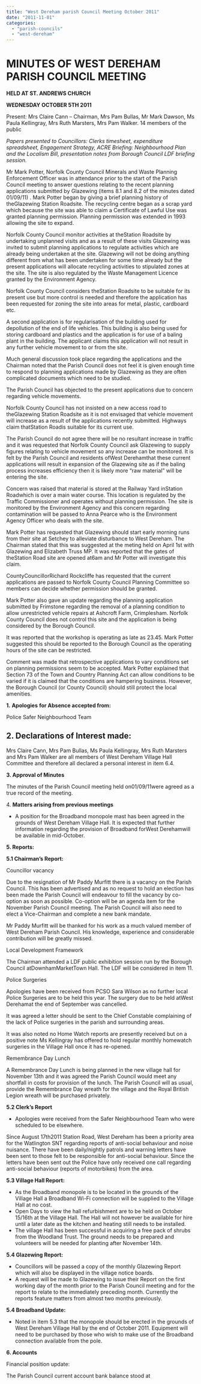 ```yaml
---
title: "West Dereham parish Council Meeting October 2011"
date: "2011-11-01"
categories: 
  - "parish-councils"
  - "west-dereham"
---
```


# MINUTES OF WEST DEREHAM PARISH COUNCIL MEETING

**HELD AT ST. ANDREWS CHURCH**

**WEDNESDAY OCTOBER 5TH 2011**

Present: Mrs Claire Cann – Chairman, Mrs Pam Bullas, Mr Mark Dawson, Ms Paula Kellingray, Mrs Ruth Marsters, Mrs Pam Walker. 14 members of the public

_Papers presented to Councillors: Clerks timesheet, expenditure spreadsheet, Engagement Strategy,_ _ACRE_ _Briefing: Neighbourhood Plan and the Localism Bill, presentation notes from Borough Council LDF briefing session._

Mr Mark Potter, Norfolk County Council Minerals and Waste Planning Enforcement Officer was in attendance prior to the start of the Parish Council meeting to answer questions relating to the recent planning applications submitted by Glazewing (items 8.1 and 8.2 of the minutes dated 01/09/11) . Mark Potter began by giving a brief planning history of theGlazewing Station Roadsite. The recycling centre began as a scrap yard which because the site was able to claim a Certificate of Lawful Use was granted planning permission. Planning permission was extended in 1993 allowing the site to expand.

Norfolk County Council monitor activities at theStation Roadsite by undertaking unplanned visits and as a result of these visits Glazewing was invited to submit planning applications to regulate activities which are already being undertaken at the site. Glazewing will not be doing anything different from what has been undertaken for some time already but the present applications will allocate recycling activities to stipulated zones at the site. The site is also regulated by the Waste Management Licence granted by the Environment Agency.

Norfolk County Council considers theStation Roadsite to be suitable for its present use but more control is needed and therefore the application has been requested for zoning the site into areas for metal, plastic, cardboard etc.

A second application is for regularisation of the building used for depollution of the end of life vehicles. This building is also being used for storing cardboard and plastics and the application is for use of a baling plant in the building. The applicant claims this application will not result in any further vehicle movement to or from the site.

Much general discussion took place regarding the applications and the Chairman noted that the Parish Council does not feel it is given enough time to respond to planning applications made by Glazewing as they are often complicated documents which need to be studied.

The Parish Council has objected to the present applications due to concern regarding vehicle movements.

Norfolk County Council has not insisted on a new access road to theGlazewing Station Roadsite as it is not envisaged that vehicle movement will increase as a result of the applications recently submitted. Highways claim thatStation Roadis suitable for its current use.

The Parish Council do not agree there will be no resultant increase in traffic and it was requested that Norfolk County Council ask Glazewing to supply figures relating to vehicle movement so any increase can be monitored. It is felt by the Parish Council and residents ofWest Derehamthat these current applications will result in expansion of the Glazewing site as if the baling process increases efficiency then it is likely more “raw material” will be entering the site.

Concern was raised that material is stored at the Railway Yard inStation Roadwhich is over a main water course. This location is regulated by the Traffic Commissioner and operates without planning permission. The site is monitored by the Environment Agency and this concern regarding contamination will be passed to Anna Pearce who is the Environment Agency Officer who deals with the site.

Mark Potter has requested that Glazewing should start early morning runs from their site at Setchey to alleviate disturbance to West Dereham. The Chairman stated that this was suggested at the meting held on April 1st with Glazewing and Elizabeth Truss MP. It was reported that the gates of theStation Road site are opened at6am and Mr Potter will investigate this claim.

CountyCouncillorRichard Rockcliffe has requested that the current applications are passed to Norfolk County Council Planning Committee so members can decide whether permission should be granted.

Mark Potter also gave an update regarding the planning application submitted by Frimstone regarding the removal of a planning condition to allow unrestricted vehicle repairs at Ashcroft Farm, Crimplesham. Norfolk County Council does not control this site and the application is being considered by the Borough Council.

It was reported that the workshop is operating as late as 23.45. Mark Potter suggested this should be reported to the Borough Council as the operating hours of the site can be restricted.

Comment was made that retrospective applications to vary conditions set on planning permissions seem to be accepted. Mark Potter explained that Section 73 of the Town and Country Planning Act can allow conditions to be varied if it is claimed that the conditions are hampering business. However, the Borough Council (or County Council) should still protect the local amenities.

**1\.** **Apologies** **for Absence accepted from:**

Police Safer Neighbourhood Team

## 2\. Declarations of Interest made:

Mrs Claire Cann, Mrs Pam Bullas, Ms Paula Kellingray, Mrs Ruth Marsters and Mrs Pam Walker are all members of West Dereham Village Hall Committee and therefore all declared a personal interest in item 6.4.

**3\. Approval of Minutes**

The minutes of the Parish Council meeting held on01/09/11were agreed as a true record of the meeting.

4\. **Matters arising from previous meetings**

- A position for the Broadband monopole mast has been agreed in the grounds of West Dereham Village Hall. It is expected that further information regarding the provision of Broadband forWest Derehamwill be available in mid-October.

**5\. Reports:**

**5.1 Chairman’s Report:**

Councillor vacancy

Due to the resignation of Mr Paddy Murfitt there is a vacancy on the Parish Council. This has been advertised and as no request to hold an election has been made the Parish Council will endeavour to fill the vacancy by co-option as soon as possible. Co-option will be an agenda item for the November Parish Council meeting. The Parish Council will also need to elect a Vice-Chairman and complete a new bank mandate.

Mr Paddy Murfitt will be thanked for his work as a much valued member of West Dereham Parish Council. His knowledge, experience and considerable contribution will be greatly missed.

Local Development Framework

The Chairman attended a LDF public exhibition session run by the Borough Council atDownhamMarketTown Hall. The LDF will be considered in item 11.

Police Surgeries

Apologies have been received from PCSO Sara Wilson as no further local Police Surgeries are to be held this year. The surgery due to be held atWest Derehamat the end of September was cancelled.

It was agreed a letter should be sent to the Chief Constable complaining of the lack of Police surgeries in the parish and surrounding areas.

It was also noted no Home Watch reports are presently received but on a positive note Ms Kellingray has offered to hold regular monthly homewatch surgeries in the Village Hall once it has re-opened.

Remembrance Day Lunch

A Remembrance Day Lunch is being planned in the new village hall for November 13th and it was agreed the Parish Council would meet any shortfall in costs for provision of the lunch. The Parish Council will as usual, provide the Remembrance Day wreath for the village and the Royal British Legion wreath will be purchased privately.

**5.2 Clerk’s Report**

- Apologies were received from the Safer Neighbourhood Team who were scheduled to be elsewhere.

Since August 17th2011 Station Road, West Dereham has been a priority area for the Watlington SNT regarding reports of anti-social behaviour and noise nuisance. There have been daily/nightly patrols and warning letters have been sent to those felt to be responsible for anti-social behaviour. Since the letters have been sent out the Police have only received one call regarding anti-social behaviour (reports of motorbikes) from the area.

**5.3 Village Hall Report:**

- As the Broadband monopole is to be located in the grounds of the Village Hall a Broadband Wi-Fi connection will be supplied to the Village Hall at no cost.
- Open Days to view the hall refurbishment are to be held on October 15/16th at the Village Hall. The Hall will not however be available for hire until a later date as the kitchen and heating still needs to be installed.
- The village Hall has been successful in acquiring a free pack of shrubs from the Woodland Trust. The ground needs to be prepared and volunteers will be needed for planting after November 14th.

**5.4 Glazewing Report:**

- Councillors will be passed a copy of the monthly Glazewing Report which will also be displayed in the village notice boards.
- A request will be made to Glazewing to issue their Report on the first working day of the month prior to the Parish Council meeting and for the report to relate to the immediately preceding month. Currently the reports feature matters from almost two months previously.

**5.4 Broadband Update:**

- Noted in item 5.3 that the monopole should be erected in the grounds of West Dereham Village Hall by the end of October 2011. Equipment will need to be purchased by those who wish to make use of the Broadband connection available from the pole.

**6\. Accounts**

Financial position update:

The Parish Council current account bank balance stood at
